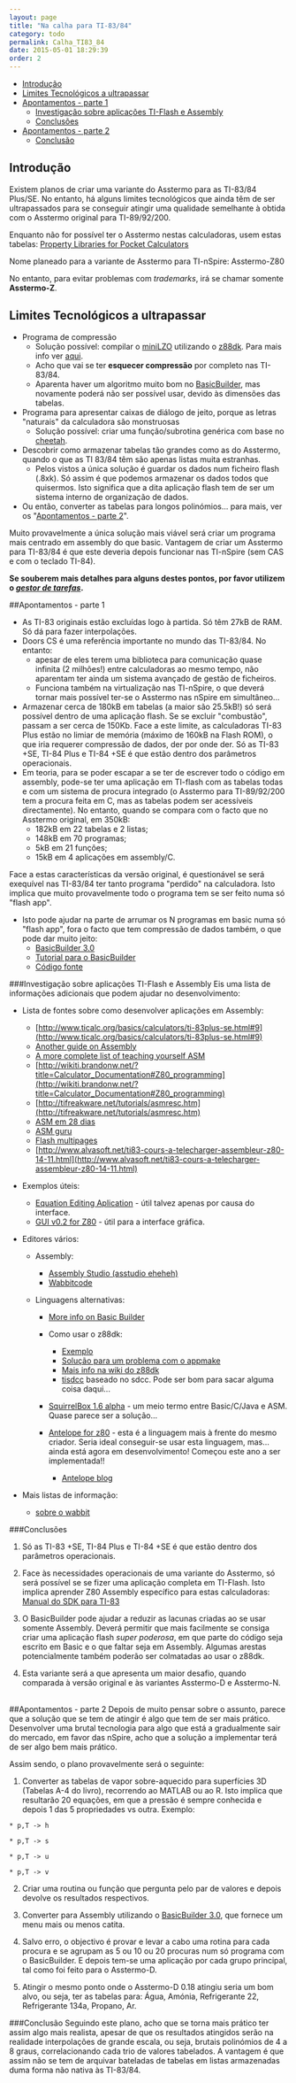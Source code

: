 ```yaml
---
layout: page
title: "Na calha para TI-83/84"
category: todo
permalink: Calha_TI83_84
date: 2015-05-01 18:29:39
order: 2
---
```


  * [Introdução](#introdução)
  * [Limites Tecnológicos a ultrapassar](#limites-tecnológicos-a-ultrapassar)
  * [Apontamentos - parte 1](#apontamentos---parte-1)
    * [Investigação sobre aplicações TI-Flash e Assembly](#investigação-sobre-aplicações-ti-flash-e-assembly)
    * [Conclusões](#conclusões)
  * [Apontamentos - parte 2](#apontamentos---parte-2)
    * [Conclusão](#conclusão)

## Introdução
Existem planos de criar uma variante do Asstermo para as TI-83/84 Plus/SE. No entanto, há alguns limites tecnológicos que ainda têm de ser ultrapassados para se conseguir atingir uma qualidade semelhante à obtida com o Asstermo original para TI-89/92/200.

Enquanto não for possível ter o Asstermo nestas calculadoras, usem estas tabelas: [Property Libraries for Pocket Calculators](http://www.steamtables-pocket-calculators.com)

Nome planeado para a variante de Asstermo para TI-nSpire: Asstermo-Z80

No entanto, para evitar problemas com _trademarks_, irá se chamar somente **Asstermo-Z**.

## Limites Tecnológicos a ultrapassar

  * Programa de compressão
    * Solução possível: compilar o [miniLZO](http://www.oberhumer.com/opensource/lzo/) utilizando o [z88dk](http://www.z88dk.org). Para mais info ver [aqui](http://forum.ticalcs.net/showthread.php?tid=432&page=3).
    * Acho que vai se ter **esquecer compressão** por completo nas TI-83/84.
    * Aparenta haver um algoritmo muito bom no [BasicBuilder](http://www.ticalc.org/archives/files/fileinfo/321/32127.html), mas novamente poderá não ser possível usar, devido às dimensões das tabelas.
  * Programa para apresentar caixas de diálogo de jeito, porque as letras "naturais" da calculadora são monstruosas
    * Solução possível: criar uma função/subrotina genérica com base no [cheetah](http://www.ticalc.org/archives/files/fileinfo/318/31801.html).
  * Descobrir como armazenar tabelas tão grandes como as do Asstermo, quando o que as TI 83/84 têm são apenas listas muita estranhas.
    * Pelos vistos a única solução é guardar os dados num ficheiro flash (.8xk). Só assim é que podemos armazenar os dados todos que quisermos. Isto significa que a dita aplicação flash tem de ser um sistema interno de organização de dados.
  * Ou então, converter as tabelas para longos polinómios... para mais, ver os "[Apontamentos - parte 2](#apontamentos---parte-2)".

Muito provavelmente a única solução mais viável será criar um programa mais centrado em assembly do que basic.
Vantagem de criar um Asstermo para TI-83/84 é que este deveria depois funcionar nas TI-nSpire (sem CAS e com o teclado TI-84).

**Se souberem mais detalhes para alguns destes pontos, por favor utilizem o [_gestor de tarefas_](https://github.com/asstermo/asstermo.github.io/issues).**


##Apontamentos - parte 1

  * As TI-83 originais estão excluídas logo à partida. Só têm 27kB de RAM. Só dá para fazer interpolações.
  * Doors CS é uma referência importante no mundo das TI-83/84. No entanto:
    * apesar de eles terem uma biblioteca para comunicação quase infinita (2 milhões!) entre calculadoras ao mesmo tempo, não aparentam ter ainda um sistema avançado de gestão de ficheiros.
    * Funciona também na virtualização nas TI-nSpire, o que deverá tornar mais possível ter-se o Asstermo nas nSpire em simultâneo...
  * Armazenar cerca de 180kB em tabelas (a maior são 25.5kB!) só será possível dentro de uma aplicação flash. Se se excluir "combustão", passam a ser cerca de 150Kb. Face a este limite, as calculadoras TI-83 Plus estão no limiar de memória (máximo de 160kB na Flash ROM), o que iria requerer compressão de dados, der por onde der. Só as TI-83 +SE, TI-84 Plus e TI-84 +SE é que estão dentro dos parâmetros operacionais.
  * Em teoria, para se poder escapar a se ter de escrever todo o código em assembly, pode-se ter uma aplicação em TI-flash com as tabelas todas e com um sistema de procura integrado (o Asstermo para TI-89/92/200 tem a procura feita em C, mas as tabelas podem ser acessíveis directamente). No entanto, quando se compara com o facto que no Asstermo original, em 350kB:
    * 182kB em 22 tabelas e 2 listas;
    * 148kB em 70 programas;
    * 5kB em 21 funções;
    * 15kB em 4 aplicações em assembly/C.

Face a estas características da versão original, é questionável se será exequível nas TI-83/84 ter tanto programa "perdido" na calculadora. Isto implica que muito provavelmente todo o programa tem se ser feito numa só "flash app".


  * Isto pode ajudar na parte de arrumar os N programas em basic numa só "flash app", fora o facto que tem compressão de dados também, o que pode dar muito jeito:
    * [BasicBuilder 3.0](http://www.ticalc.org/archives/files/fileinfo/321/32127.html)
    * [Tutorial para o BasicBuilder](http://www.ticalc.org/archives/files/fileinfo/389/38998.html)
    * [Código fonte](http://sourceforge.net/projects/basicbuilder/)


###Investigação sobre aplicações TI-Flash e Assembly
Eis uma lista de informações adicionais que podem ajudar no desenvolvimento:

  * Lista de fontes sobre como desenvolver aplicações em Assembly:

    * [http://www.ticalc.org/basics/calculators/ti-83plus-se.html#9](http://www.ticalc.org/basics/calculators/ti-83plus-se.html#9)
    * [Another guide on Assembly](http://www.omnimaga.org/index.php?topic=8316.0)
    * [A more complete list of teaching yourself ASM](http://www.unitedti.org/forum/index.php?showtopic=174)
    * [http://wikiti.brandonw.net/?title=Calculator_Documentation#Z80_programming](http://wikiti.brandonw.net/?title=Calculator_Documentation#Z80_programming)
    * [http://tifreakware.net/tutorials/asmresc.htm](http://tifreakware.net/tutorials/asmresc.htm)
    * [ASM em 28 dias](http://www.ticalc.org/archives/files/fileinfo/268/26877.html)
    * [ASM guru](http://www.ticalc.org/archives/files/fileinfo/69/6961.html)
    * [Flash multipages](http://z80-heaven.wikidot.com/flash-applications)
    * [http://www.alvasoft.net/ti83-cours-a-telecharger-assembleur-z80-14-11.html](http://www.alvasoft.net/ti83-cours-a-telecharger-assembleur-z80-14-11.html)

  * Exemplos úteis:

    * [Equation Editing Aplication](http://www.ticalc.org/archives/files/fileinfo/324/32459.html) - útil talvez apenas por causa do interface.
    * [GUI v0.2 for Z80](http://www.ticalc.org/archives/files/fileinfo/250/25021.html) - útil para a interface gráfica.

  * Editores vários:

    * Assembly:

      * [Assembly Studio (asstudio eheheh)](http://www.ticalc.org/archives/files/fileinfo/158/15892.html)
      * [Wabbitcode](http://wabbit.codeplex.com/releases/view/45275)

    * Linguagens alternativas:

      * [More info on Basic Builder](http://tibasicdev.wikidot.com/basicbuilder)

      * Como usar o z88dk:

        * [Exemplo](http://www.z88dk.org/forum/viewtopic.php?id=4880)
        * [Solução para um problema com o appmake](http://www.z88dk.org/forum/viewtopic.php?id=4883)
        * [Mais info na wiki do z88dk](http://www.z88dk.org/wiki/doku.php?id=platform:ticalc)
        * [tisdcc](https://github.com/cemeyer/tisdcc/wiki) baseado no sdcc. Pode ser bom para sacar alguma coisa daqui...

      * [SquirrelBox 1.6 alpha](http://www.ticalc.org/archives/files/fileinfo/414/41454.html) - um meio termo entre Basic/C/Java e ASM. Quase parece ser a solução...

      * [Antelope for z80](https://code.google.com/p/antelope/) - esta é a linguagem mais à frente do mesmo criador. Seria ideal conseguir-se usar esta linguagem, mas... ainda está agora em desenvolvimento! Começou este ano a ser implementada!!

        * [Antelope blog](http://dancookplusplus.blogspot.pt/)

  * Mais listas de informação:
    * [sobre o wabbit](http://www.tumblr.com/tagged/ti83%2b)


###Conclusões

  1. Só as TI-83 +SE, TI-84 Plus e TI-84 +SE é que estão dentro dos parâmetros operacionais.

  2. Face às necessidades operacionais de uma variante do Asstermo, só será possível se se fizer uma aplicação completa em TI-Flash. Isto implica aprender Z80 Assembly específico para estas calculadoras: [Manual do SDK para TI-83](http://education.ti.com/downloads/guidebooks/sdk/83p/sdk83pguide.pdf)

  3. O BasicBuilder pode ajudar a reduzir as lacunas criadas ao se usar somente Assembly. Deverá permitir que mais facilmente se consiga criar uma aplicação flash <i>super poderosa</i>, em que parte do código seja escrito em Basic e o que faltar seja em Assembly. Algumas arestas potencialmente também poderão ser colmatadas ao usar o z88dk.

  4. Esta variante será a que apresenta um maior desafio, quando comparada à versão original e às variantes Asstermo-D e Asstermo-N.


<br />
##Apontamentos - parte 2
Depois de muito pensar sobre o assunto, parece que a solução que se tem de atingir é algo que tem de ser mais prático. Desenvolver uma brutal tecnologia para algo que está a gradualmente sair do mercado, em favor das nSpire, acho que a solução a implementar terá de ser algo bem mais prático.

Assim sendo, o plano provavelmente será o seguinte:

  1. Converter as tabelas de vapor sobre-aquecido para superfícies 3D (Tabelas A-4 do livro), recorrendo ao MATLAB ou ao R. Isto implica que resultarão 20 equações, em que a pressão é sempre conhecida e depois 1 das 5 propriedades vs outra. Exemplo:

    * p,T -> h

    * p,T -> s

    * p,T -> u

    * p,T -> v

  2. Criar uma routina ou função que pergunta pelo par de valores e depois devolve os resultados respectivos.

  3. Converter para Assembly utilizando o [BasicBuilder 3.0](http://www.ticalc.org/archives/files/fileinfo/321/32127.html), que fornece um menu mais ou menos catita.

  4. Salvo erro, o objectivo é provar e levar a cabo uma rotina para cada procura e se agrupam as 5 ou 10 ou 20 procuras num só programa com o BasicBuilder. E depois tem-se uma aplicação por cada grupo principal, tal como foi feito para o Asstermo-D.

  5. Atingir o mesmo ponto onde o Asstermo-D 0.18 atingiu seria um bom alvo, ou seja, ter as tabelas para: Água, Amónia, Refrigerante 22, Refrigerante 134a, Propano, Ar.</ol>


###Conclusão
Seguindo este plano, acho que se torna mais prático ter assim algo mais realista, apesar de que os resultados atingidos serão na realidade interpolações de grande escala, ou seja, brutais polinómios de 4 a 8 graus, correlacionando cada trio de valores tabelados. A vantagem é que assim não se tem de arquivar bateladas de tabelas em listas armazenadas duma forma não nativa às TI-83/84.
